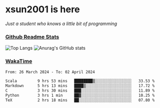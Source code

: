 # xsun2001 is here

*Just a student who knows a little bit of programming*

### [Github Readme Stats](https://github.com/anuraghazra/github-readme-stats)

![Top Langs](https://github-readme-stats.vercel.app/api/top-langs/?username=xsun2001&layout=compact&theme=radical) ![Anurag's GitHub stats](https://github-readme-stats.vercel.app/api?username=xsun2001&show_icons=true&theme=radical)

### [WakaTime](https://wakatime.com)

<!--START_SECTION:waka-->

```txt
From: 26 March 2024 - To: 02 April 2024

Scala         9 hrs 53 mins   ████████▒░░░░░░░░░░░░░░░░   33.53 %
Markdown      5 hrs 13 mins   ████▒░░░░░░░░░░░░░░░░░░░░   17.72 %
C             3 hrs 30 mins   ███░░░░░░░░░░░░░░░░░░░░░░   11.89 %
Python        3 hrs 1 min     ██▓░░░░░░░░░░░░░░░░░░░░░░   10.25 %
TeX           2 hrs 18 mins   ██░░░░░░░░░░░░░░░░░░░░░░░   07.80 %
```

<!--END_SECTION:waka-->
